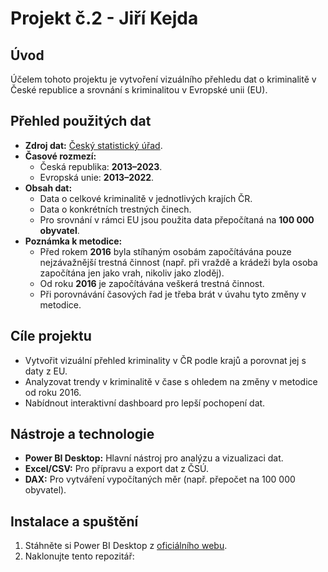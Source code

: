 # Projekt č.2 - Jiří Kejda

## Úvod
Účelem tohoto projektu je vytvoření vizuálního přehledu dat o kriminalitě v České republice a srovnání s kriminalitou v Evropské unii (EU).

## Přehled použitých dat
- **Zdroj dat:** [Český statistický úřad](https://csu.gov.cz/kriminalita?pocet=10&start=0&podskupiny=081&razeni=-datumVydani#regionalni-data).
- **Časové rozmezí:**
  - Česká republika: **2013–2023**.
  - Evropská unie: **2013–2022**.
- **Obsah dat:**
  - Data o celkové kriminalitě v jednotlivých krajích ČR.
  - Data o konkrétních trestných činech.
  - Pro srovnání v rámci EU jsou použita data přepočítaná na **100 000 obyvatel**.
- **Poznámka k metodice:**
  - Před rokem **2016** byla stíhaným osobám započítávána pouze nejzávažnější trestná činnost (např. při vraždě a krádeži byla osoba započítána jen jako vrah, nikoliv jako zloděj).
  - Od roku **2016** je započítávána veškerá trestná činnost.
  - Při porovnávání časových řad je třeba brát v úvahu tyto změny v metodice.

## Cíle projektu
- Vytvořit vizuální přehled kriminality v ČR podle krajů a porovnat jej s daty z EU.
- Analyzovat trendy v kriminalitě v čase s ohledem na změny v metodice od roku 2016.
- Nabídnout interaktivní dashboard pro lepší pochopení dat.

## Nástroje a technologie
- **Power BI Desktop:** Hlavní nástroj pro analýzu a vizualizaci dat.
- **Excel/CSV:** Pro přípravu a export dat z ČSÚ.
- **DAX:** Pro vytváření vypočítaných měr (např. přepočet na 100 000 obyvatel).

## Instalace a spuštění
1. Stáhněte si Power BI Desktop z [oficiálního webu](https://powerbi.microsoft.com/desktop/).
2. Naklonujte tento repozitář: